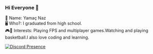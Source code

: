 ### Hi Everyone 👋

<!--
**yamacnz/yamacnz** is a ✨ _special_ ✨ repository because its `README.md` (this file) appears on your GitHub profile.

Here are some ideas to get you started:
-->
👀 Name: Yamaç Naz<br>
🖥️ Who?: I graduated from high school.<br>
🎮🏀 Interests: Playing FPS  and multiplayer games.Watching and playing basketball.I also love coding and learning.<br>

[![Discord Presence](https://lanyard.cnrad.dev/api/368440958414487553
                            )](https://discord.com/users/368440958414487553)
